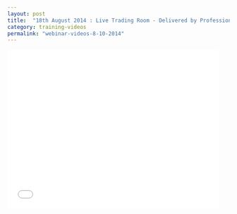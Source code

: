 ```yaml
---
layout: post
title:  "18th August 2014 : Live Trading Room - Delivered by Professional Trader Chris Svorcik"
category: training-videos
permalink: "webinar-videos-8-10-2014"
---
```

<iframe width="480" height="360" src="//www.youtube.com/embed/isjHdBFrQSo" frameborder="0" allowfullscreen></iframe>

 